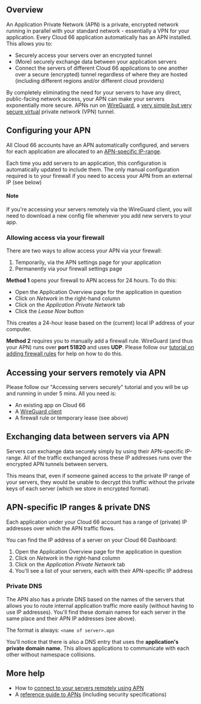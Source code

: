 ## Overview

An Application Private Network (APN) is a private, encrypted network running in parallel with your standard network - essentially a VPN for your application. Every Cloud 66 application automatically has an APN installed. This allows you to:

- Securely access your servers over an encrypted tunnel
- (More) securely exchange data between your application servers
- Connect the servers of different Cloud 66 applications to one another over a secure (encrypted) tunnel regardless of where they are hosted (including different regions and/or different cloud providers)

By completely eliminating the need for your servers to have any direct, public-facing network access, your APN can make your servers exponentially more secure. APNs run on [WireGuard](https://www.wireguard.com/), a [very simple but very secure virtual](/{{page.collection}}/references/understanding-application-private-networks.html) private network (VPN) tunnel.

## Configuring your APN

All Cloud 66 accounts have an APN automatically configured, and servers for each application are allocated to an [APN-specific IP-range](#apn-specific-ip-ranges--private-dns). 

Each time you add servers to an application, this configuration is automatically updated to include them. The only manual configuration required is to your firewall if you need to access your APN from an external IP (see below)

#### Note
<div class="notice"><p>If you're accessing your servers remotely via the WireGuard client, you will need to download a new config file whenever you add new servers to your app.</p></div>

### Allowing access via your firewall

There are two ways to allow access your APN via your firewall:

1. Temporarily, via the APN settings page for your application
2. Permanently via your firewall settings page

**Method 1** opens your firewall to APN access for 24 hours. To do this:

- Open the Application Overview page for the application in question
- Click on *Network* in the right-hand column
- Click on the *Application Private Network* tab
- Click the *Lease Now* button

This creates a 24-hour lease based on the (current) local IP address of your computer.

**Method 2** requires you to manually add a firewall rule. WireGuard (and thus your APN) runs over **port 51820** and uses **UDP**. Please follow our [tutorial on adding firewall rules](/{{page.collection}}/tutorials/firewall-rule.html) for help on how to do this.

## Accessing your servers remotely via APN

Please follow our "Accessing servers securely" tutorial and you will be up and running in under 5 mins. All you need is: 

- An existing app on Cloud 66
- A [WireGuard client](https://www.wireguard.com/install/)
- A firewall rule or temporary lease (see above)

## Exchanging data between servers via APN

Servers can exchange data securely simply by using their APN-specific IP-range. All of the traffic exchanged across these IP addresses runs over the encrypted APN tunnels between servers. 

This means that, even if someone gained access to the private IP range of your servers, they would be unable to decrypt this traffic without the private keys of each server (which we store in encrypted format). 

## APN-specific IP ranges & private DNS

Each application under your Cloud 66 account has a range of (private) IP addresses over which the APN traffic flows.

You can find the IP address of a server on your Cloud 66 Dashboard:

1. Open the Application Overview page for the application in question
2. Click on *Network* in the right-hand column
3. Click on the *Application Private Network* tab
4. You'll see a list of your servers, each with their APN-specific IP address

### Private DNS

The APN also has a private DNS based on the names of the servers that allows you to route internal application traffic more easily (without having to use IP addresses). You'll find these domain names for each server in the same place and their APN IP addresses (see above).

The format is always: `<name of server>.apn`

You'll notice that there is also a DNS entry that uses the **application's private domain name.** This allows applications to communicate with each other without namespace collisions. 

## More help

- How to [connect to your servers remotely using APN](/{{page.collection}}/tutorials/securely-accessing-applications.html)
- A [reference guide to APNs](/{{page.collection}}/references/understanding-application-private-networks.html) (including security specifications)